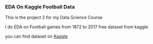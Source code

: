 ### EDA On Kaggle Football Data
This is the project 2 for my Data Science Course

I do EDA on Football games from 1872 to 2017 free dataset from kaggle 

you can find dataset on [Kaggle](https://www.kaggle.com/martj42/international-football-results-from-1872-to-2017)

